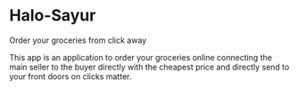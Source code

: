 # Halo-Sayur
Order your groceries from click away


This app is an application to order your groceries online connecting the main seller to the buyer directly with the cheapest price and directly send to your front doors on clicks matter. 



